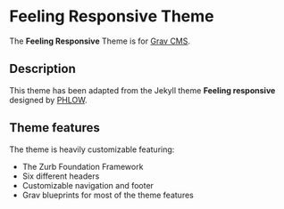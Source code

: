 # Feeling Responsive Theme

The **Feeling Responsive** Theme is for [Grav CMS](http://github.com/getgrav/grav).  

## Description

This theme has been adapted from the Jekyll theme **Feeling responsive** designed by [PHLOW](http://www.phlow.de/).

## Theme features

The theme is heavily customizable featuring:

* The Zurb Foundation Framework
* Six different headers
* Customizable navigation and footer
* Grav blueprints for most of the theme features
